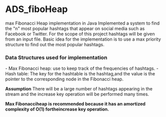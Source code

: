 # ADS_fiboHeap
max Fibonacci Heap implementation in Java
Implemented a system to find the "n" most popular hashtags that appear on social media such as Facebook or Twitter. 
For the scope of this project hashtags will be given from an input file.
Basic idea for the implementation is to use a max priority structure to find out the most popular hashtags.

<h3>Data Structures  used for implementation</h3>
- Max Fibonacci heap: use to keep track of the frequencies of hashtags.
- Hash table: The key for the hashtable is the hashtag,and the value is the pointer to the corresponding node in the Fibonacci heap.

**Assumption**
There will be a large number of hashtags appearing in the stream and the increase key operation will be performed many times.

__Max Fibonacciheap is recommended because it has an amortized complexity of O(1) fortheincrease key operation.__

